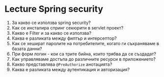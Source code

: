 # Lecture Spring security

1. За какво се използва spring security?
2. Как се инсталира спринг секюрити в servlet проект?
3. Какво е Filter и за какво се използва?
4. Каква е разликата между филтър и интерсептор?
5. Как се хешират паролите на потребителите, когато ги съхраняваме в базата данни?
6. При форм логин - кои са трите бийна, които трябва да се създадат?
7. Как управляваме достъпа до различните ресурси в приложението?
8. Какво представлява `@PreAuthorize` анотацията?
9. Каква е разликата между аутентикация и авторизация?